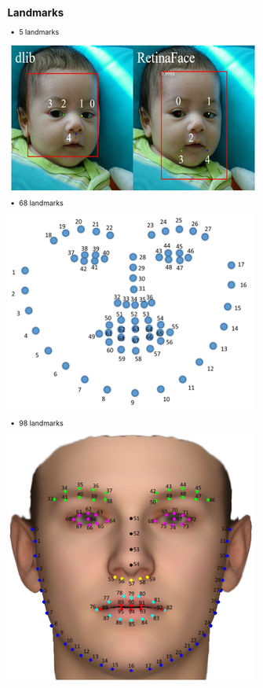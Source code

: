 
## Landmarks

- 5 landmarks

<p align="center">
  <img src="assets/landmarks_5.jpg", height="300">
</p>

- 68 landmarks

<p align="center">
  <img src="assets/landmarks_68.png", height="400">
</p>

- 98 landmarks

<p align="center">
  <img src="assets/landmarks_98.png", height="500">
</p>
